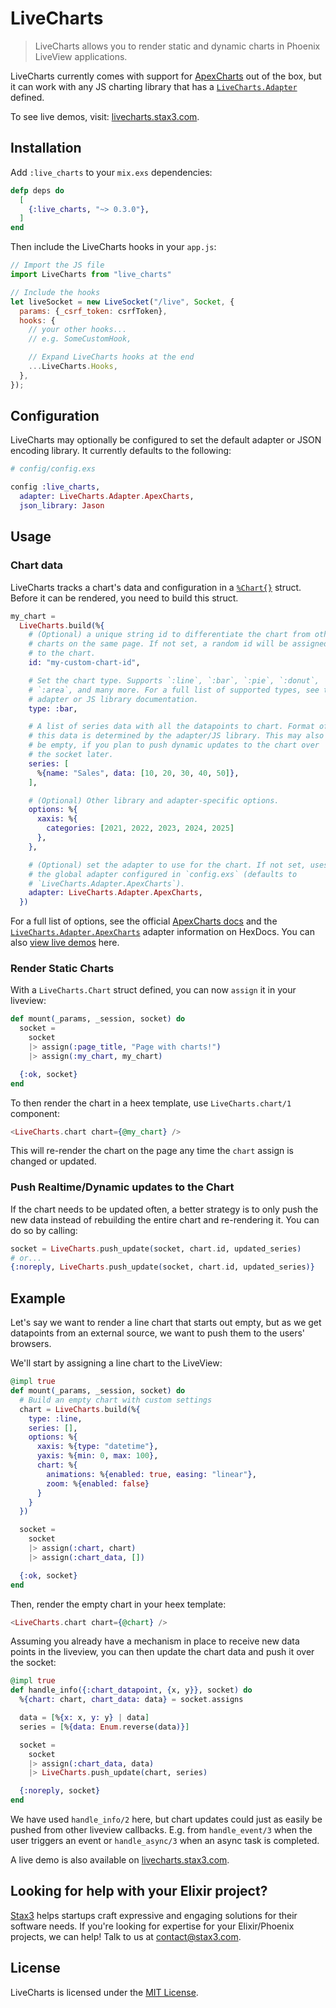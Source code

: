 LiveCharts
==========

> LiveCharts allows you to render static and dynamic charts in Phoenix LiveView applications.

LiveCharts currently comes with support for [ApexCharts][apexcharts] out of the box, but it
can work with any JS charting library that has a [`LiveCharts.Adapter`][docs-adapter] defined.

To see live demos, visit: [livecharts.stax3.com][demos].



## Installation

Add `:live_charts` to your `mix.exs` dependencies:

```elixir
defp deps do
  [
    {:live_charts, "~> 0.3.0"},
  ]
end
```

Then include the LiveCharts hooks in your `app.js`:

```javascript
// Import the JS file
import LiveCharts from "live_charts"

// Include the hooks
let liveSocket = new LiveSocket("/live", Socket, {
  params: {_csrf_token: csrfToken},
  hooks: {
    // your other hooks...
    // e.g. SomeCustomHook,

    // Expand LiveCharts hooks at the end
    ...LiveCharts.Hooks,
  },
});
```



## Configuration

LiveCharts may optionally be configured to set the default adapter or JSON encoding library.
It currently defaults to the following:

```elixir
# config/config.exs

config :live_charts,
  adapter: LiveCharts.Adapter.ApexCharts,
  json_library: Jason
```



## Usage

### Chart data

LiveCharts tracks a chart's data and configuration in a [`%Chart{}`][docs-chart] struct.
Before it can be rendered, you need to build this struct.

```elixir
my_chart =
  LiveCharts.build(%{
    # (Optional) a unique string id to differentiate the chart from other
    # charts on the same page. If not set, a random id will be assigned
    # to the chart.
    id: "my-custom-chart-id",

    # Set the chart type. Supports `:line`, `:bar`, `:pie`, `:donut`,
    # `:area`, and many more. For a full list of supported types, see the
    # adapter or JS library documentation.
    type: :bar,

    # A list of series data with all the datapoints to chart. Format of
    # this data is determined by the adapter/JS library. This may also
    # be empty, if you plan to push dynamic updates to the chart over
    # the socket later.
    series: [
      %{name: "Sales", data: [10, 20, 30, 40, 50]},
    ],

    # (Optional) Other library and adapter-specific options.
    options: %{
      xaxis: %{
        categories: [2021, 2022, 2023, 2024, 2025]
      },
    },

    # (Optional) set the adapter to use for the chart. If not set, uses
    # the global adapter configured in `config.exs` (defaults to
    # `LiveCharts.Adapter.ApexCharts`).
    adapter: LiveCharts.Adapter.ApexCharts,
  })
```

For a full list of options, see the official [ApexCharts docs][apexcharts-docs] and
the [`LiveCharts.Adapter.ApexCharts`][docs-apex] adapter information on HexDocs.
You can also [view live demos][demos] here.


### Render Static Charts

With a `LiveCharts.Chart` struct defined, you can now `assign` it in your liveview:

```elixir
def mount(_params, _session, socket) do
  socket =
    socket
    |> assign(:page_title, "Page with charts!")
    |> assign(:my_chart, my_chart)

  {:ok, socket}
end
```

To then render the chart in a heex template, use `LiveCharts.chart/1` component:

```elixir
<LiveCharts.chart chart={@my_chart} />
```

This will re-render the chart on the page any time the `chart` assign is changed or updated.


### Push Realtime/Dynamic updates to the Chart

If the chart needs to be updated often, a better strategy is to only push the new data instead
of rebuilding the entire chart and re-rendering it. You can do so by calling:

```elixir
socket = LiveCharts.push_update(socket, chart.id, updated_series)
# or...
{:noreply, LiveCharts.push_update(socket, chart.id, updated_series)}
```

## Example

Let's say we want to render a line chart that starts out empty, but as we get datapoints from
an external source, we want to push them to the users' browsers.

We'll start by assigning a line chart to the LiveView:

```elixir
@impl true
def mount(_params, _session, socket) do
  # Build an empty chart with custom settings
  chart = LiveCharts.build(%{
    type: :line,
    series: [],
    options: %{
      xaxis: %{type: "datetime"},
      yaxis: %{min: 0, max: 100},
      chart: %{
        animations: %{enabled: true, easing: "linear"},
        zoom: %{enabled: false}
      }
    }
  })

  socket =
    socket
    |> assign(:chart, chart)
    |> assign(:chart_data, [])

  {:ok, socket}
end
```

Then, render the empty chart in your heex template:

```elixir
<LiveCharts.chart chart={@chart} />
```

Assuming you already have a mechanism in place to receive new data points in the liveview, you
can then update the chart data and push it over the socket:

```elixir
@impl true
def handle_info({:chart_datapoint, {x, y}}, socket) do
  %{chart: chart, chart_data: data} = socket.assigns

  data = [%{x: x, y: y} | data]
  series = [%{data: Enum.reverse(data)}]

  socket =
    socket
    |> assign(:chart_data, data)
    |> LiveCharts.push_update(chart, series)

  {:noreply, socket}
end
```

We have used `handle_info/2` here, but chart updates could just as easily be pushed from other
liveview callbacks. E.g. from `handle_event/3` when the user triggers an event or
`handle_async/3` when an async task is completed.

A live demo is also available on [livecharts.stax3.com][demos].



## Looking for help with your Elixir project?

[Stax3][stax3] helps startups craft expressive and engaging solutions for their software needs.
If you're looking for expertise for your Elixir/Phoenix projects, we can help! Talk to us at
[contact@stax3.com][email].



## License

LiveCharts is licensed under the [MIT License][license].




[license]:          https://opensource.org/license/mit
[hexpm]:            https://hex.pm/packages/live_charts
[apexcharts]:       https://apexcharts.com
[apexcharts-docs]:  https://apexcharts.com/docs/
[demos]:            https://livecharts.stax3.com/
[stax3]:            https://stax3.com
[email]:            mailto:contact@stax3.com

[docs]:             https://hexdocs.pm/live_charts
[docs-chart]:       https://hexdocs.pm/live_charts/LiveCharts.Chart.html
[docs-adapter]:     https://hexdocs.pm/live_charts/LiveCharts.Adapter.html
[docs-apex]:        https://hexdocs.pm/live_charts/LiveCharts.Adapter.ApexCharts.html
